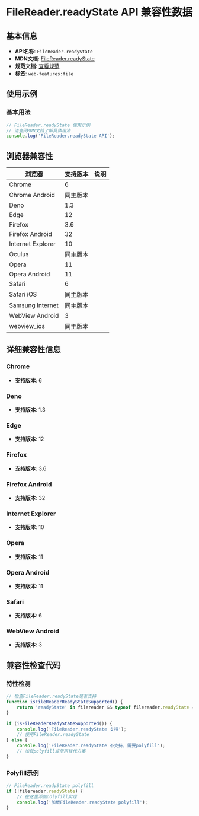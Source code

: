 # FileReader.readyState API 兼容性数据

## 基本信息

- **API名称**: `FileReader.readyState`
- **MDN文档**: [FileReader.readyState](https://developer.mozilla.org/docs/Web/API/FileReader/readyState)
- **规范文档**: [查看规范](https://w3c.github.io/FileAPI/#dom-filereader-readystate)
- **标签**: `web-features:file`

## 使用示例

### 基本用法

```javascript
// FileReader.readyState 使用示例
// 请查阅MDN文档了解具体用法
console.log('FileReader.readyState API');
```

## 浏览器兼容性

| 浏览器 | 支持版本 | 说明 |
|--------|----------|------|
| Chrome | 6 |  |
| Chrome Android | 同主版本 |  |
| Deno | 1.3 |  |
| Edge | 12 |  |
| Firefox | 3.6 |  |
| Firefox Android | 32 |  |
| Internet Explorer | 10 |  |
| Oculus | 同主版本 |  |
| Opera | 11 |  |
| Opera Android | 11 |  |
| Safari | 6 |  |
| Safari iOS | 同主版本 |  |
| Samsung Internet | 同主版本 |  |
| WebView Android | 3 |  |
| webview_ios | 同主版本 |  |

## 详细兼容性信息

### Chrome

- **支持版本**: 6

### Deno

- **支持版本**: 1.3

### Edge

- **支持版本**: 12

### Firefox

- **支持版本**: 3.6

### Firefox Android

- **支持版本**: 32

### Internet Explorer

- **支持版本**: 10

### Opera

- **支持版本**: 11

### Opera Android

- **支持版本**: 11

### Safari

- **支持版本**: 6

### WebView Android

- **支持版本**: 3

## 兼容性检查代码

### 特性检测

```javascript
// 检查FileReader.readyState是否支持
function isFileReaderReadyStateSupported() {
    return 'readyState' in filereader && typeof filereader.readyState === 'function';
}

if (isFileReaderReadyStateSupported()) {
    console.log('FileReader.readyState 支持');
    // 使用FileReader.readyState
} else {
    console.log('FileReader.readyState 不支持，需要polyfill');
    // 加载polyfill或使用替代方案
}
```

### Polyfill示例

```javascript
// FileReader.readyState polyfill
if (!filereader.readyState) {
    // 在这里添加polyfill实现
    console.log('加载FileReader.readyState polyfill');
}
```


